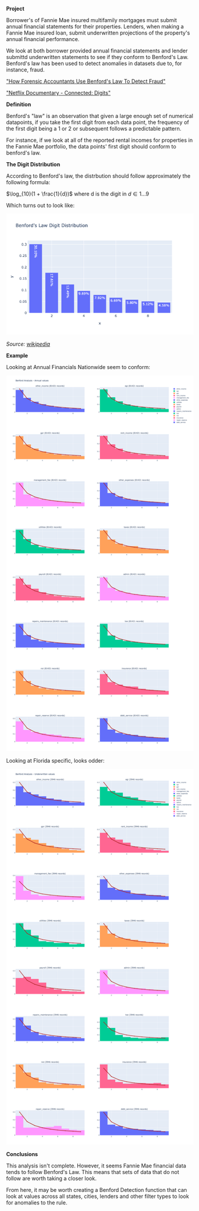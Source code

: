 **Project**

Borrower's of Fannie Mae insured multifamily mortgages must submit annual financial statements for their properties. Lenders, when making a Fannie Mae insured loan, submit underwritten projections of the property's annual financial performance.

We look at both borrower provided annual financial statements and lender submittd underwritten statements to see if they conform to Benford's Law. Benford's law has been used to detect anomalies in datasets due to, for instance, fraud.

["How Forensic Accountants Use Benford's Law To Detect Fraud"](https://www.businessinsider.com/benfords-law-to-detect-financial-fraud-2014-12#:~:text=Most%20naturally%20occurring%20data%20sets,data%20and%20identify%20red%20flags)

["Netflix Documentary - Connected: Digits"](https://www.netflix.com/gb/title/81031737)

**Definition**

Benford's "law" is an observation that given a large enough set of numerical datapoints, if you take the first digit from each data point, the frequency of the first digit being a 1 or 2 or subsequent follows a predictable pattern.

For instance, if we look at all of the reported rental incomes for properties in the Fannie Mae portfolio, the data points' first digit should conform to benford's law.


**The Digit Distribution**

According to Benford's law, the distrbution should follow approximately the following formula:

$\log_{10}(1 + \frac{1}{d})$ where d is the digit in $d \in{1 \dots 9}$

Which turns out to look like:

![](./benford_dist.png)

*Source: [wikipedia](https://en.wikipedia.org/wiki/Benford%27s_law)*


**Example**

Looking at Annual Financials Nationwide seem to conform:

![](./benford_subplots.png)

Looking at Florida specific, looks odder:

![](./florida_benford_plots.png)

**Conclusions**

This analysis isn't complete. However, it seems Fannie Mae financial data tends to follow Benford's Law. This means that sets of data that do not follow are worth taking a closer look.

From here, it may be worth creating a Benford Detection function that can look at values across all states, cities, lenders and other filter types to look for anomalies to the rule.
